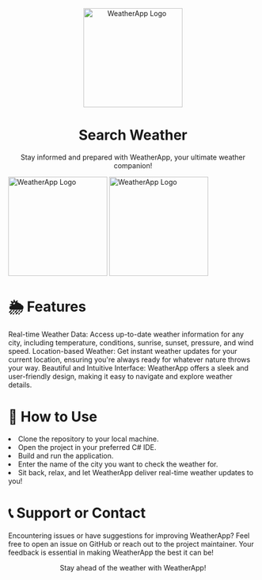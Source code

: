 <div align="center">
  <img src="https://cdn-icons-png.flaticon.com/512/4052/4052984.png" alt="WeatherApp Logo" width="200px">
</div>
<h1 align="center">Search Weather</h1>
<p align="center">Stay informed and prepared with WeatherApp, your ultimate weather companion!</p>

<div align="flex center">  
  <img src="https://imgtr.ee/images/2024/03/28/9cc8f5ada651131cc4830405698dcc34.png" alt="WeatherApp Logo" width="200px">
  <img src="https://imgtr.ee/images/2024/03/28/407bd6d72307538e6e70070f996963a5.png" alt="WeatherApp Logo" width="200px">
</div>

<div>
  <h1>🌦️ Features</h1>
<p>Real-time Weather Data: Access up-to-date weather information for any city, including temperature, conditions, sunrise, sunset, pressure, and wind speed.
Location-based Weather: Get instant weather updates for your current location, ensuring you're always ready for whatever nature throws your way.
Beautiful and Intuitive Interface: WeatherApp offers a sleek and user-friendly design, making it easy to navigate and explore weather details.</p>
</div>

<div>
  <h1>🚀 How to Use</h1>
  <li>Clone the repository to your local machine.</li>
  <li>Open the project in your preferred C# IDE.</li>
  <li>Build and run the application.</li>
  <li>Enter the name of the city you want to check the weather for.</li>
  <li>Sit back, relax, and let WeatherApp deliver real-time weather updates to you!</li>




</div>
<h1>📞 Support or Contact</h1>
<p>Encountering issues or have suggestions for improving WeatherApp? Feel free to open an issue on GitHub or reach out to the project maintainer. Your feedback is essential in making WeatherApp the best it can be!
</p>
<div align="center">
  <p>Stay ahead of the weather with WeatherApp!</p>
</div>
